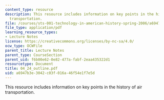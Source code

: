 ```yaml
---
content_type: resource
description: This resource includes information on key points in the history of air
  transportation.
file: /courses/sts-001-technology-in-american-history-spring-2006/a6947b3e3042c03f016a46f54e1f7e5d_04_24_outline.pdf
file_type: application/pdf
learning_resource_types:
- Lecture Notes
license: https://creativecommons.org/licenses/by-nc-sa/4.0/
ocw_type: OCWFile
parent_title: Lecture Notes
parent_type: CourseSection
parent_uid: f6b00e62-0e82-477a-fabf-2eaa435322d1
resourcetype: Document
title: 04_24_outline.pdf
uid: a6947b3e-3042-c03f-016a-46f54e1f7e5d
---
```

This resource includes information on key points in the history of air transportation.